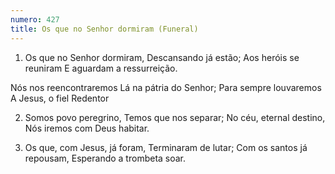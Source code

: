 ```yaml
---
numero: 427
title: Os que no Senhor dormiram (Funeral)
---
```

1. Os que no Senhor dormiram,
Descansando já estão;
Aos heróis se reuniram
E aguardam a ressurreição.

Nós nos reencontraremos
Lá na pátria do Senhor;
Para sempre louvaremos
A Jesus, o fiel Redentor

2. Somos povo peregrino,
Temos que nos separar;
No céu, eternal destino,
Nós iremos com Deus habitar.

3. Os que, com Jesus, já foram,
Terminaram de lutar;
Com os santos já repousam,
Esperando a trombeta soar.

